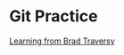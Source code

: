# Git Practice
[Learning from Brad Traversy](https://www.youtube.com/watch?v=SWYqp7iY_Tc "a YouTube tutorial")
